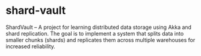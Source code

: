 # shard-vault
ShardVault – A project for learning distributed data storage using Akka and shard replication. The goal is to implement a system that splits data into smaller chunks (shards) and replicates them across multiple warehouses for increased reliability.
